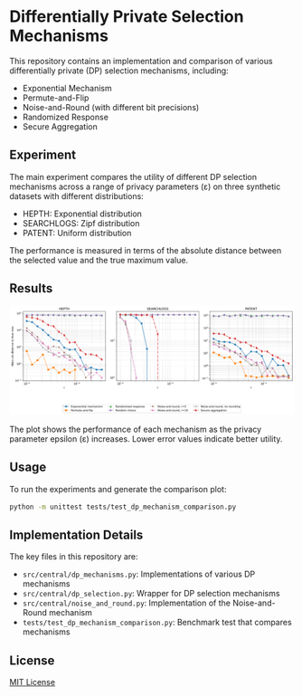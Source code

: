 # Differentially Private Selection Mechanisms

This repository contains an implementation and comparison of various differentially private (DP) selection mechanisms, including:

- Exponential Mechanism
- Permute-and-Flip
- Noise-and-Round (with different bit precisions)
- Randomized Response
- Secure Aggregation

## Experiment

The main experiment compares the utility of different DP selection mechanisms across a range of privacy parameters (ε) on three synthetic datasets with different distributions:

- HEPTH: Exponential distribution
- SEARCHLOGS: Zipf distribution
- PATENT: Uniform distribution

The performance is measured in terms of the absolute distance between the selected value and the true maximum value.

## Results

![Mechanism Comparison](mechanism_comparison.png)

The plot shows the performance of each mechanism as the privacy parameter epsilon (ε) increases. Lower error values indicate better utility.

## Usage

To run the experiments and generate the comparison plot:

```bash
python -m unittest tests/test_dp_mechanism_comparison.py
```

## Implementation Details

The key files in this repository are:

- `src/central/dp_mechanisms.py`: Implementations of various DP mechanisms
- `src/central/dp_selection.py`: Wrapper for DP selection mechanisms
- `src/central/noise_and_round.py`: Implementation of the Noise-and-Round mechanism
- `tests/test_dp_mechanism_comparison.py`: Benchmark test that compares mechanisms

## License

[MIT License](LICENSE) 